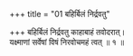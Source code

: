 +++
title = "01 बहिर्बिलं निर्द्रवतु"

+++
बहिर्बिलं निर्द्रवतु काहाबाहं तवोदरात्।  
यक्ष्माणां सर्वेषां विषं निरवोचमहं त्वत् ॥ १ ॥